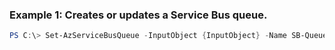 ### Example 1: Creates or updates a Service Bus queue.
```powershell
PS C:\> Set-AzServiceBusQueue -InputObject {InputObject} -Name SB-Queue_example1 -Namespace {Namespace} -ResourceGroupName MyResourceGroup
```


